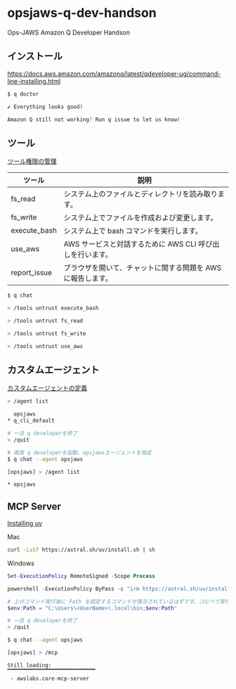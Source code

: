 # opsjaws-q-dev-handson
Ops-JAWS Amazon Q Developer Handson


## インストール

https://docs.aws.amazon.com/amazonq/latest/qdeveloper-ug/command-line-installing.html


```bash
$ q doctor

✔ Everything looks good!

Amazon Q still not working? Run q issue to let us know!
```

## ツール

[ツール権限の管理](https://docs.aws.amazon.com/amazonq/latest/qdeveloper-ug/command-line-chat-tools.html)  

| ツール       | 説明                                                        |
| ------------ | ----------------------------------------------------------- |
| fs_read      | システム上のファイルとディレクトリを読み取ります。          |
| fs_write     | システム上でファイルを作成および変更します。                |
| execute_bash | システム上で bash コマンドを実行します。                    |
| use_aws      | AWS サービスと対話するために AWS CLI 呼び出しを行います。   |
| report_issue | ブラウザを開いて、チャットに関する問題を AWS に報告します。 |


```bash
$ q chat

> /tools untrust execute_bash

> /tools untrust fs_read

> /tools untrust fs_write

> /tools untrust use_aws
```

## カスタムエージェント

[カスタムエージェントの定義](https://docs.aws.amazon.com/amazonq/latest/qdeveloper-ug/command-line-custom-agents-defining.html)

```bash
> /agent list

  opsjaws
* q_cli_default

# 一旦 q developerを終了
> /quit

# 再度 q developerを起動、opsjawsエージェントを指定
$ q chat --agent opsjaws

[opsjaws] > /agent list

* opsjaws
```

## MCP Server

[Installing uv](https://docs.astral.sh/uv/getting-started/installation/)

Mac

```bash
curl -LsSf https://astral.sh/uv/install.sh | sh
```

Windows

```powershell
Set-ExecutionPolicy RemoteSigned -Scope Process

powershell -ExecutionPolicy ByPass -c "irm https://astral.sh/uv/install.ps1 | iex"

# 上のコマンド実行後に Path を設定するコマンドが表示されているはずです。コピペで実行してください。
$env:Path = "C:\Users\<UserName>\.local\bin;$env:Path"
```


```bash
# 一旦 q developerを終了
> /quit

$ q chat --agent opsjaws

[opsjaws] > /mcp

Still loading:
▔▔▔▔▔▔▔▔▔▔▔▔▔▔▔▔▔▔▔▔▔▔▔▔▔▔▔▔
 - awslabs.core-mcp-server
```
